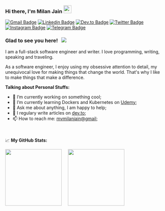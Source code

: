 ### Hi there, I'm Milan Jain <img src="https://media.giphy.com/media/hvRJCLFzcasrR4ia7z/giphy.gif" width="25px">

[![Gmail Badge](https://img.shields.io/badge/gmail-c14438?style=flat-square&logo=gmail&logoColor=white)](mailto:mvmilanjain@gmail.com)
[![Linkedin Badge](https://img.shields.io/badge/-LinkedIn-0e76a8?style=flat-square&logo=Linkedin&logoColor=white)](https://www.linkedin.com/in/milan-j-8375ab55/)
[![Dev.to Badge](https://img.shields.io/badge/DEV.TO-%230A0A0A.svg?style=flat-square&logo=dev-dot-to&logoColor=white)](https://dev.to/mvmilanjain)
[![Twitter Badge](https://img.shields.io/badge/-Twitter-00acee?style=flat-square&logo=Twitter&logoColor=white)](https://twitter.com/milanjain2189)
[![Instagram Badge](https://img.shields.io/badge/-Instagram-e4405f?style=flat-square&logo=Instagram&logoColor=white)](https://www.instagram.com/milanjain2189/)
[![Telegram Badge](https://img.shields.io/badge/-Telegram-0088cc?style=flat-square&logo=Telegram&logoColor=white)](https://t.me/maddy2189)

### Glad to see you here! &nbsp; ![](https://visitor-badge.glitch.me/badge?page_id=mvmilanjain.mvmilanjain)

I am a full-stack software engineer and writer. I love programming, writing, speaking and traveling.

As a software engineer, I enjoy using my obsessive attention to detail, my unequivocal love for making things that change the world. That's why I like to make things that make a difference.
  

**Talking about Personal Stuffs:**

- 🔭 I’m currently working on something cool;
- 🚀 I’m currently learning Dockers and Kubernetes on [Udemy](https://www.udemy.com/course/docker-and-kubernetes-the-complete-guide/);
- 💬 Ask me about anything, I am happy to help;
- 📝 I regulary write articles on [dev.to](https://dev.to/mvmilanjain);
- 📫 How to reach me: [mvmilanjain@gmail](mailto:mvmilanjain@gmail);

</br>

📈 **My GitHub Stats:**

<p>
  <img height="180em" src="https://github-readme-stats.vercel.app/api?username=mvmilanjain&bg_color=0D1117&title_color=f9826c&text_color=fdfdfd&icon_color=f9826c&show_icons=true&hide_border=true&&count_private=true&include_all_commits=true" />
  &nbsp;&nbsp;&nbsp;
  <img height="180em" src="https://github-readme-stats.vercel.app/api/top-langs/?username=mvmilanjain&bg_color=0D1117&title_color=f9826c&text_color=fdfdfd&show_icons=true&hide_border=true&layout=compact" />
</p>
